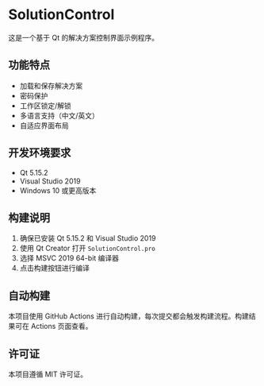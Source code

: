 # SolutionControl

这是一个基于 Qt 的解决方案控制界面示例程序。

## 功能特点

- 加载和保存解决方案
- 密码保护
- 工作区锁定/解锁
- 多语言支持（中文/英文）
- 自适应界面布局

## 开发环境要求

- Qt 5.15.2
- Visual Studio 2019
- Windows 10 或更高版本

## 构建说明

1. 确保已安装 Qt 5.15.2 和 Visual Studio 2019
2. 使用 Qt Creator 打开 `SolutionControl.pro`
3. 选择 MSVC 2019 64-bit 编译器
4. 点击构建按钮进行编译

## 自动构建

本项目使用 GitHub Actions 进行自动构建，每次提交都会触发构建流程。构建结果可在 Actions 页面查看。

## 许可证

本项目遵循 MIT 许可证。